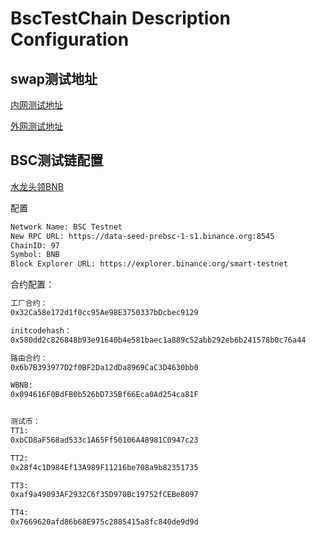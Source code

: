 # BscTestChain Description Configuration

## swap测试地址

[内网测试地址](http://192.168.1.2:8086)

[外网测试地址](http://zywl.fortiddns.com:8086)


## BSC测试链配置

[水龙头领BNB](https://testnet.binance.org/faucet-smart)

配置
```sh
Network Name: BSC Testnet
New RPC URL: https://data-seed-prebsc-1-s1.binance.org:8545
ChainID: 97
Symbol: BNB
Block Explorer URL: https://explorer.binance.org/smart-testnet
```

合约配置：
```sh
工厂合约：
0x32Ca58e172d1f0cc95Ae98E3750337bDcbec9129

initcodehash：
0x580dd2c826848b93e91640b4e581baec1a889c52abb292eb6b241578b0c76a44

路由合约：
0x6b7B393977D2f0BF2Da12dDa8969CaC3D4630bb0

WBNB: 
0x094616F0BdFB0b526bD735Bf66Eca0Ad254ca81F


测试币：
TT1:
0xbCD8aF568ad533c1A65Ff50106A48981C0947c23

TT2:
0x28f4c1D984Ef13A989F11216be708a9b82351735

TT3:
0xaf9a49093AF2932C6f35D970Bc19752fCEBe8097

TT4:
0x7669620afd86b68E975c2885415a8fc840de9d9d
```
